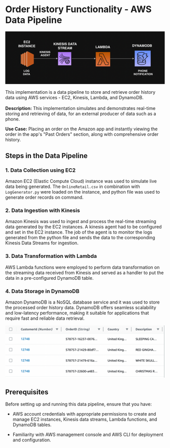 # Order History Functionality - AWS Data Pipeline

![ScreenShot](/assets/images/01.png)

This implementation is a data pipeline to store and retrieve order history data using AWS services - EC2, Kinesis, Lambda, and DynamoDB. \
\
**Description:** This implementation simulates  and demonstrates real-time storing and retrieving of data, for an external producer of data such as a phone.

**Use Case:** Placing an order on the Amazon app and instantly viewing the order in the app's "Past Orders" section, along with comprehensive order history.

## Steps in the Data Pipeline

### 1. Data Collection using EC2

Amazon EC2 (Elastic Compute Cloud) instance was used to simulate live data being generated. The `OnlineRetail.csv` in combination with `LogGenerator.py` were loaded on the instance, and python file was used to generate order records on command.


### 2. Data Ingestion with Kinesis

Amazon Kinesis was used to ingest and process the real-time streaming data generated by the EC2 instances. A kinesis agent had to be configured and set in the EC2 instance. The job of the agent is to monitor the logs generated from the python file and sends the data to the corresponding Kinesis Data Streams for ingestion. 

### 3. Data Transformation with Lambda

AWS Lambda functions were employed to perform data transformation on the streaming data received from Kinesis and served as a handler to put the data in a pre-configured DynamoDB table. 

### 4. Data Storage in DynamoDB

Amazon DynamoDB is a NoSQL database service and it was used to store the processed order history data. DynamoDB offers seamless scalability and low-latency performance, making it suitable for applications that require fast and reliable data retrieval.

![ScreenShot](/assets/images/DynamoDB.png)



## Prerequisites

Before setting up and running this data pipeline, ensure that you have:

- AWS account credentials with appropriate permissions to create and manage EC2 instances, Kinesis data streams, Lambda functions, and DynamoDB tables.

- Familiarity with AWS management console and AWS CLI for deployment and configuration.

